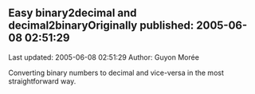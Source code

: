 ## Easy binary2decimal and decimal2binaryOriginally published: 2005-06-08 02:51:29 
Last updated: 2005-06-08 02:51:29 
Author: Guyon Morée 
 
Converting binary numbers to decimal and vice-versa in the most straightforward way.